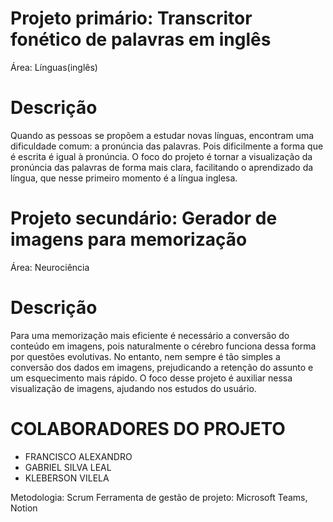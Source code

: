 # Projeto primário: Transcritor fonético de palavras em inglês

 Área: Línguas(inglês)
# Descrição
Quando as pessoas se propõem a estudar novas línguas, encontram uma dificuldade comum: a pronúncia das palavras. Pois dificilmente a forma que é escrita é igual à pronúncia. O foco do projeto é tornar a visualização da pronúncia das palavras de forma mais clara, facilitando o aprendizado da língua, que nesse primeiro momento é a língua inglesa.



 
# Projeto secundário: Gerador de imagens para memorização

 Área: Neurociência
# Descrição
Para uma memorização mais eficiente é necessário a conversão do conteúdo em imagens, pois naturalmente o cérebro funciona dessa forma por questões evolutivas. No entanto, nem sempre é tão simples a conversão dos dados em imagens, prejudicando a retenção do assunto e um esquecimento mais rápido. O foco desse projeto é auxiliar nessa visualização de imagens, ajudando nos estudos do usuário.



# COLABORADORES DO PROJETO

* FRANCISCO ALEXANDRO
* GABRIEL SILVA LEAL
* KLEBERSON VILELA

Metodologia: Scrum
Ferramenta de gestão de projeto: Microsoft Teams, Notion
